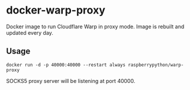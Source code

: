 # docker-warp-proxy

Docker image to run Cloudflare Warp in proxy mode. Image is rebuilt and updated every day.

## Usage

```
docker run -d -p 40000:40000 --restart always raspberrypython/warp-proxy
```

SOCKS5 proxy server will be listening at port 40000.
